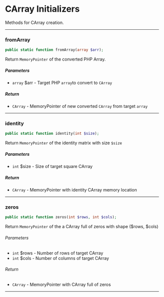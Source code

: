 # CArray Initializers

Methods for CArray creation.

---

### fromArray

```php
public static function fromArray(array $arr);
```
Return `MemoryPointer` of the converted PHP Array.

##### Parameters

- `array` $arr - Target PHP `array`to convert to `CArray`

##### Return

- `CArray` - MemoryPointer of new converted `CArray` from target `array`

---

### identity

```php
public static function identity(int $size);
```
Return `MemoryPointer` of the identity matrix with size `$size`

##### Parameters

- `int` $size - Size of target square CArray

##### Return

- `CArray` - MemoryPointer with identity CArray memory location

---

### zeros

```php
public static function zeros(int $rows, int $cols);
```
Return `MemoryPointer` of the a CArray full of zeros with shape ($rows, $cols)

###### Parameters

- `int` $rows - Number of rows of target CArray
- `int` $cols - Number of columns of target CArray
###### Return

- `CArray` - MemoryPointer with CArray full of zeros

---